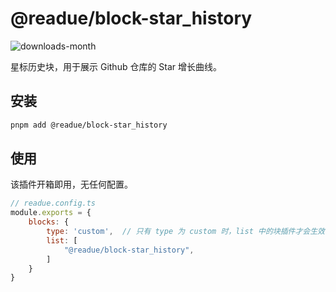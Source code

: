 # @readue/block-star_history

![downloads-month](https://img.shields.io/npm/dm/@readue/block-star_history)

星标历史块，用于展示 Github 仓库的 Star 增长曲线。

## 安装

```bash
pnpm add @readue/block-star_history
```

## 使用

该插件开箱即用，无任何配置。

```js
// readue.config.ts
module.exports = {
	blocks: {
		type: 'custom',  // 只有 type 为 custom 时，list 中的块插件才会生效
		list: [
			"@readue/block-star_history",
		]
	}
}
```
